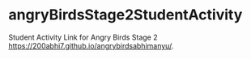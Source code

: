 # angryBirdsStage2StudentActivity
Student Activity Link for Angry Birds Stage 2 
https://200abhi7.github.io/angrybirdsabhimanyu/.


